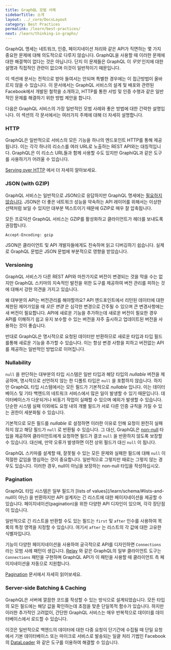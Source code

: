 ```yaml
---
title: GraphQL 모범 사례
sidebarTitle: 소개
layout: ../_core/DocsLayout
category: Best Practices
permalink: /learn/best-practices/
next: /learn/thinking-in-graphs/
---
```


GraphQL 명세는 네트워크, 인증, 페이지네이션 처리와 같은 API가 직면하는 몇 가지 중요한 문제에 대해 의도적으로 다루지 않습니다. GraphQL을 사용할 때 이러한 문제에 대한 해결책이 없다는 것은 아닙니다. 단지 이 문제들은 GraphQL 이 *무엇* 인지에 대한 설명과 직접적인 관련이 없으며 이것이 일반적이기 때문입니다.

이 섹션에 문서는 전적으로 받아 들여서는 안되며 특별한 경우에는 이 접근방법이 올바르지 않을 수 있습니다. 이 문서에서는 GraphQL 서비스의 설계 및 배포와 관련된 Facebook에서 개발된 철학을 소개하고, HTTP를 통한 서빙 및 인증 수행과 같은 일반적인 문제를 해결하기 위한 방법 제안을 합니다.

다음은 GraphQL 서비스의 가장 일반적인 모범 사례와 좋은 방법에 대한 간략한 설명입니다. 이 섹션의 각 문서에서는 여러가지 주제에 대해 더 자세히 설명합니다.

### HTTP

GraphQL은 일반적으로 서비스의 모든 기능을 하나의 엔드포인트 HTTP를 통해 제공됩니다. 이는 각각 하나의 리소스를 여러 URL로 노출하는 REST API와는 대칭적입니다. GraphQL은 이 리소스 URL들과 함께 사용할 수도 있지만 GraphiQL과 같은 도구를 사용하기가 어려울 수 있습니다.

[Serving over HTTP](/learn/serving-over-http/) 에서 더 자세히 알아보세요.


### JSON (with GZIP)

GraphQL 서비스는 일반적으로 JSON으로 응답하지만 GraphQL 명세에는 [필요하지 않습니다](http://facebook.github.io/graphql/#sec-Serialization-Format). JSON은 더 좋은 네트워크 성능을 약속하는 API 레이어를 위해서는 이상한 선택처럼 보일 수 있지만 대부분 텍스트이기 때문에 GZIP로 매우 잘 압축됩니다.

모든 프로덕션 GraphQL 서비스는 GZIP를 활성화하고 클라이언트가 헤더를 보내도록 권장합니다.

```
Accept-Encoding: gzip
```

JSON은 클라이언트 및 API 개발자들에게도 친숙하며 읽고 디버깅하기 쉽습니다. 실제로 GraphQL 문법은 JSON 문법에 부분적으로 영향을 받았습니다.


### Versioning

GraphQL 서비스가 다른 REST API와 마찬가지로 버전이 변경되는 것을 막을 수는 없지만 GraphQL 스키마의 지속적인 발전을 위한 도구를 제공하여 버전 관리를 피하는 것에 대해서 강한 의견을 가지고 있습니다.

왜 대부분의 API는 버전관리를 해야할까요? API 엔드포인트에서 리턴된 데이터에 대한 제한된 제어가있을 때 *모든 변경* 은 심각한 변경으로 간주될 수 있으며 큰 변경사항에는 새 버전이 필요합니다. API에 새로운 기능을 추가하는데 새로운 버전이 필요한 경우 API를 이해하기 쉽고 유지 보수할 수 있는 버전을 자주 출시하고 업데이트된 버전을 사용하는 것이 좋습니다.

반대로 GraphQL은 명시적으로 요청된 데이터만 반환하므로 새로운 타입과 타입 필드를통해 새로운 기능을 추가할 수 있습니다. 이는 항상 변경 사항을 피하고 버전없는 API를 제공하는 일반적인 방법으로 이어집니다.

### Nullability

`null` 을 판단하는 대부분의 타입 시스템은 일반 타입과 해당 타입의 *nullable* 버전을 제공하며, 명시적으로 선언하지 않는 한 디폴트 타입은 `null` 을 포함하지 않습니다. 하지만 GraphQL 타입 시스템에서는 모든 필드가 기본적으로 *nullable* 입니다. 이는 데이터베이스 및 기타 백엔드의 네트워크 서비스에서 많은 일이 발생할 수 있기 때문입니다. 데이터베이스가 다운되거나 비동기 작업이 실패할 수 있으며 예외가 발생할 수 있습니다. 단순한 시스템 실패 이외에도 요청 내의 개별 필드가 서로 다른 인증 규칙을 가질 수 있는 권한이 세분화될 수 있습니다.

기본적으로 모든 필드를 *nullable* 로 설정하면 이러한 이유로 인해 요청이 완전히 실패하지 않고 해당 필드가 `null` 로 반환될 수 있습니다. 그 대신, GraphQL은 [non-null](/learn/schema/#lists-and-non-null) 타입을 제공하여 클라이언트에게 요청하면 필드가 결코 `null` 을 반환하지 않도록 보장할 수 있습니다. 대신에, 만약 오류가 발생하면 이전 상위 필드가 대신 `null` 이 됩니다.

GraphQL 스키마를 설계할 때, 잘못될 수 있는 모든 문제와 실패한 필드에 대해 `null` 이 적절한 값임을 명심하는 것이 중요합니다. 일반적으로 그렇지만 때로는 그렇지 않는 경우도 있습니다. 이러한 경우, null이 아님을 보장하는 non-null 타입을 작성하십시오.

### Pagination

GraphQL 타입 시스템은 일부 필드가 [lists of values](/learn/schema/#lists-and-null이 아닌) 을 반환하지만 API 설계자는 긴 리스트에 대한 페이지네이션을 제공할 수 있습니다. 페이지네이션(pagination)을 위한 다양한 API 디자인이 있으며, 각각 장단점이 있습니다.

일반적으로 긴 리스트을 반환할 수도 있는 필드는 `first` 및 `after` 인수를 사용하여 목록의 특정 영역을 지정할 수 있습니다. 여기서 `after` 는 리스트의 각 값에 대한 고유한 식별자입니다.

기능이 다양한 페이지네이션을 사용하여 궁극적으로 API를 디자인하면 `Connections` 라는 모범 사례 패턴이 생깁니다. [Relay](https://facebook.github.io/relay/) 와 같은 GraphQL의 일부 클라이언트 도구는 `Connections` 패턴을 구현하며 GraphQL API가 이 패턴을 사용할 때 클라이언트 측 페이지네이션을 자동으로 지원합니다.

[Pagination](/learn/pagination/) 문서에서 자세히 읽어보세요.


### Server-side Batching & Caching

GraphQL은 서버에 깔끔한 코드를 작성할 수 있는 방식으로 설계되었습니다. 모든 타입의 모든 필드에는 해당 값을 확인하는데 초점을 맞춘 단일목적 함수가 있습니다. 하지만 이러한 추가적인 고려없이, 간단한 GraphQL 서비스는 매우 반복적으로 데이터를 데이터베이스에서 로드할 수 있습니다.

이것은 일반적으로 백엔드의 데이터에 대한 다중 요청이 단기간에 수집될 때 단일 요청에서 기본 데이터베이스 또는 마이크로 서비스로 발송되는 일괄 처리 기법인 Facebook의 [DataLoader](https://github.com/facebook/dataloader) 와 같은 도구를 이용하여 해결할 수 있습니다.
